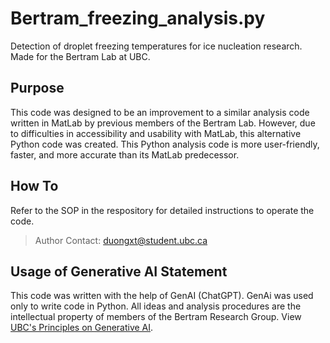 # Bertram_freezing_analysis.py
Detection of droplet freezing temperatures for ice nucleation research. Made for the Bertram Lab at UBC.

## Purpose
This code was designed to be an improvement to a similar analysis code written in MatLab by previous members of the Bertram Lab. However, due to difficulties in accessibility and usability with MatLab, this alternative Python code was created. This Python analysis code is more user-friendly, faster, and more accurate than its MatLab predecessor.

## How To
Refer to the SOP in the respository for detailed instructions to operate the code.
> Author Contact: duongxt@student.ubc.ca

## Usage of Generative AI Statement
This code was written with the help of GenAI (ChatGPT). GenAi was used only to write code in Python. All ideas and analysis procedures are the intellectual property of members of the Bertram Research Group. View [UBC's Principles on Generative AI](https://genai.ubc.ca/guidance/principles/).
